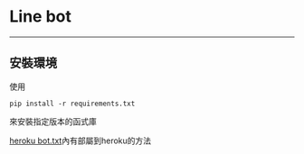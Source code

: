 # Line bot
----
## 安裝環境
使用 

    pip install -r requirements.txt   
來安裝指定版本的函式庫
	
[heroku bot.txt](https://github.com/zhu913104/echobot/blob/master/heroku%20bot.txt)內有部屬到heroku的方法

